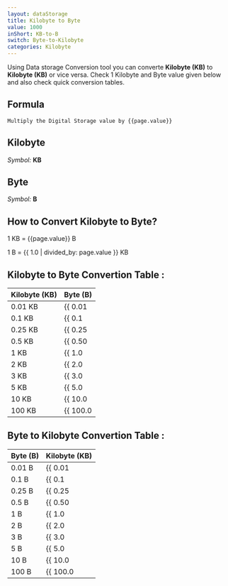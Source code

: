```yaml
---
layout: dataStorage
title: Kilobyte to Byte
value: 1000
inShort: KB-to-B
switch: Byte-to-Kilobyte
categories: Kilobyte
---
```


Using Data storage Conversion tool you can converte **Kilobyte (KB)** to **Kilobyte (KB)** or vice versa. Check 1 Kilobyte and Byte value given below and also check quick conversion tables.

## Formula
`Multiply the Digital Storage value by {{page.value}}`

## Kilobyte
*Symbol:* **KB**

## Byte
*Symbol:* **B**

## How to Convert Kilobyte to Byte?

1 KB = {{page.value}} B

1 B = {{ 1.0 | divided_by: page.value }} KB


## Kilobyte to Byte Convertion Table :

| Kilobyte (KB) | Byte (B) |
| ---- | ---- |
| 0.01 KB | {{ 0.01 | times: page.value }} B |
| 0.1 KB | {{ 0.1 | times: page.value }} B |
| 0.25 KB | {{ 0.25 | times: page.value }} B |
| 0.5 KB | {{ 0.50 | times: page.value }} B |
| 1 KB | {{ 1.0 | times: page.value }} B |
| 2 KB | {{ 2.0 | times: page.value }} B |
| 3 KB | {{ 3.0 | times: page.value }} B |
| 5 KB | {{ 5.0 | times: page.value }} B |
| 10 KB | {{ 10.0 | times: page.value }} B |
| 100 KB | {{ 100.0 | times: page.value }} B |

## Byte to Kilobyte Convertion Table :

| Byte (B) | Kilobyte (KB) |
| ---- | ---- |
| 0.01 B | {{ 0.01 | divided_by: page.value }} KB |
| 0.1 B | {{ 0.1 | divided_by: page.value }} KB |
| 0.25 B | {{ 0.25 | divided_by: page.value }} KB |
| 0.5 B | {{ 0.50 | divided_by: page.value }} KB |
| 1 B | {{ 1.0 | divided_by: page.value }} KB |
| 2 B | {{ 2.0 | divided_by: page.value }} KB |
| 3 B | {{ 3.0 | divided_by: page.value }} KB |
| 5 B | {{ 5.0 | divided_by: page.value }} KB |
| 10 B | {{ 10.0 | divided_by: page.value }} KB |
| 100 B | {{ 100.0 | divided_by: page.value }} KB |


<script>
document.getElementById('selectInput')[4].selected = true
document.getElementById('selectOutput')[1].selected = true
</script>
